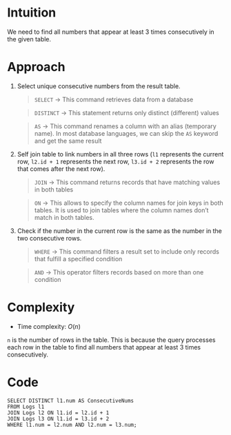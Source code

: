 # Intuition
<!-- Describe your first thoughts on how to solve this problem. -->
We need to find all numbers that appear at least 3 times consecutively in the given table.

# Approach
<!-- Describe your approach to solving the problem. -->
1. Select unique consecutive numbers from the result table.

    > `SELECT` → This command retrieves data from a database

    > `DISTINCT` → This statement returns only distinct (different) values

    > `AS` → This command renames a column with an alias (temporary name). In most database languages, we can skip the `AS` keyword and get the same result

2. Self join table to link numbers in all three rows (`l1` represents the current row, `l2.id + 1` represents the next row, `l3.id + 2` represents the row that comes after the next row).

    > `JOIN` → This command returns records that have matching values in both tables

    > `ON` → This allows to specify the column names for join keys in both tables. It is used to join tables where the column names don’t match in both tables.

3. Check if the number in the current row is the same as the number in the two consecutive rows.

    > `WHERE` → This command filters a result set to include only records that fulfill a specified condition

    > `AND` → This operator filters records based on more than one condition

# Complexity
- Time complexity: $O(n)$
<!-- Add your time complexity here, e.g. $$O(n)$$ -->
`n` is the number of rows in the table. This is because the query processes each row in the table to find all numbers that appear at least 3 times consecutively.

# Code
```
SELECT DISTINCT l1.num AS ConsecutiveNums
FROM Logs l1
JOIN Logs l2 ON l1.id = l2.id + 1
JOIN Logs l3 ON l1.id = l3.id + 2
WHERE l1.num = l2.num AND l2.num = l3.num;
```
